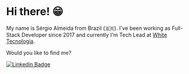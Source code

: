 # Hi there! 😁

My name is Sérgio Almeida from Brazil (🇧🇷). I've been working as Full-Stack Developer since 2017 and currently I'm Tech Lead at [White Tecnologia](https://effettivo.com.br).

Would you like to find me?

[![Linkedin Badge](https://img.shields.io/badge/-LinkedIn-blue?style=flat-square&logo=Linkedin&logoColor=white&link=https://www.linkedin.com/in/sérgio-almeida)](https://www.linkedin.com/in/sérgio-almeida)
